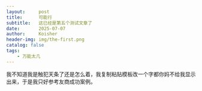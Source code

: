 ```yaml
---
layout:     post
title:      可能行
subtitle:   这已经是第五个测试文章了
date:       2025-07-07
author:     Koisher
header-img: img/the-first.png
catalog: false
tags:
    - 万能太几
---
```



我不知道我是触犯天条了还是怎么着，我复制粘贴模板改一个字都你妈不给我显示出来，于是我只好参考友商成功案例。
